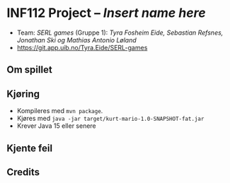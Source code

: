 # INF112 Project – *Insert name here*

* Team: *SERL games* (Gruppe 1): *Tyra Fosheim Eide, Sebastian Refsnes, Jonathan Ski og Mathias Antonio Løland*
* https://git.app.uib.no/Tyra.Eide/SERL-games

## Om spillet


## Kjøring
* Kompileres med `mvn package`.
* Kjøres med `java -jar target/kurt-mario-1.0-SNAPSHOT-fat.jar`
* Krever Java 15 eller senere

## Kjente feil


## Credits


